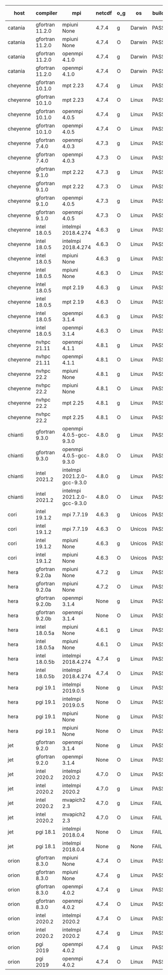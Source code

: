 

| host     | compiler                              | mpi                      | netcdf        | o_g        | os       | build       | u_pass          | u_fail          | s_pass            | s_fail            | e_pass             | e_fail             | nuopc_pass       | nuopc_fail       | artifacts link          |
|----------|---------------------------------------|--------------------------|---------------|------------|----------|-------------|-----------------|-----------------|-------------------|-------------------|--------------------|--------------------|------------------|------------------|-------------------------|
| catania | gfortran 11.2.0 | mpiuni None  | 4.7.4  | g | Darwin | PASS | 12319 | 0 | 8 | 0 | 43 | 0 | None | None | <a href="https://github.com/esmf-org/esmf-test-artifacts/tree/f03ffe50085d36446c6b2dcc2290a79862a0c272/develop/gfortran/11.2.0/g/mpiuni/None" target="_blank">f03ffe5</a> | 
| catania | gfortran 11.2.0 | mpiuni None  | 4.7.4  | O | Darwin | PASS | 12319 | 0 | 8 | 0 | 43 | 0 | None | None | <a href="https://github.com/esmf-org/esmf-test-artifacts/tree/d19fe76e7e9cb761975a25e9dc9efd6bfc37dfb5/develop/gfortran/11.2.0/O/mpiuni/None" target="_blank">d19fe76</a> | 
| catania | gfortran 11.2.0 | openmpi 4.1.0  | 4.7.4  | g | Darwin | PASS | 13889 | 9 | 49 | 0 | 80 | 0 | 52 | 0 | <a href="https://github.com/esmf-org/esmf-test-artifacts/tree/2f6137fe12d88ac6d69d6cc30d1bab00acabf675/develop/gfortran/11.2.0/g/openmpi/4.1.0" target="_blank">2f6137f</a> | 
| catania | gfortran 11.2.0 | openmpi 4.1.0  | 4.7.4  | O | Darwin | PASS | 13889 | 9 | 49 | 0 | 80 | 0 | 52 | 0 | <a href="https://github.com/esmf-org/esmf-test-artifacts/tree/5fc996581c998b132fc865d46c0b7888ede69091/develop/gfortran/11.2.0/O/openmpi/4.1.0" target="_blank">5fc9965</a> | 
| cheyenne | gfortran 10.1.0 | mpt 2.23  | 4.7.4  | g | Linux | PASS | 13898 | 0 | 49 | 0 | 80 | 0 | 52 | 0 | <a href="https://github.com/esmf-org/esmf-test-artifacts/tree/1518111d133a1f7d8d07eceecae82f5e1449108d/develop/gfortran/10.1.0/g/mpt/2.23" target="_blank">1518111</a> | 
| cheyenne | gfortran 10.1.0 | mpt 2.23  | 4.7.4  | O | Linux | PASS | 13898 | 0 | 49 | 0 | 80 | 0 | 52 | 0 | <a href="https://github.com/esmf-org/esmf-test-artifacts/tree/8dbc951250d2e693c4aa51d08ee41f96384fb6c2/develop/gfortran/10.1.0/O/mpt/2.23" target="_blank">8dbc951</a> | 
| cheyenne | gfortran 10.1.0 | openmpi 4.0.5  | 4.7.4  | g | Linux | PASS | 13898 | 0 | 49 | 0 | 80 | 0 | 52 | 0 | <a href="https://github.com/esmf-org/esmf-test-artifacts/tree/3f64e6e7132accf75e15790779de827fc91c2e2d/develop/gfortran/10.1.0/g/openmpi/4.0.5" target="_blank">3f64e6e</a> | 
| cheyenne | gfortran 10.1.0 | openmpi 4.0.5  | 4.7.4  | O | Linux | PASS | 13898 | 0 | 49 | 0 | 80 | 0 | 52 | 0 | <a href="https://github.com/esmf-org/esmf-test-artifacts/tree/a05605aa35110b8db557eb5e9cac413560446403/develop/gfortran/10.1.0/O/openmpi/4.0.5" target="_blank">a05605a</a> | 
| cheyenne | gfortran 7.4.0 | openmpi 4.0.3  | 4.7.3  | g | Linux | PASS | 13898 | 0 | 49 | 0 | 80 | 0 | 52 | 0 | <a href="https://github.com/esmf-org/esmf-test-artifacts/tree/3715ac805dd6b2ca8681362ee8ba32efb006d154/develop/gfortran/7.4.0/g/openmpi/4.0.3" target="_blank">3715ac8</a> | 
| cheyenne | gfortran 7.4.0 | openmpi 4.0.3  | 4.7.3  | O | Linux | PASS | 13898 | 0 | 49 | 0 | 80 | 0 | 52 | 0 | <a href="https://github.com/esmf-org/esmf-test-artifacts/tree/c8f2175b9f89ddf8c1f50aaf57e15f78dfcd3acf/develop/gfortran/7.4.0/O/openmpi/4.0.3" target="_blank">c8f2175</a> | 
| cheyenne | gfortran 9.1.0 | mpt 2.22  | 4.7.3  | g | Linux | PASS | 13898 | 0 | 49 | 0 | 80 | 0 | 52 | 0 | <a href="https://github.com/esmf-org/esmf-test-artifacts/tree/ff9356165f3215fc94acd517ad0f964881df6e30/develop/gfortran/9.1.0/g/mpt/2.22" target="_blank">ff93561</a> | 
| cheyenne | gfortran 9.1.0 | mpt 2.22  | 4.7.3  | O | Linux | PASS | 13898 | 0 | 49 | 0 | 80 | 0 | 52 | 0 | <a href="https://github.com/esmf-org/esmf-test-artifacts/tree/74a8c3abbe2448b413dc53b1a2ab5b2b9442cc7b/develop/gfortran/9.1.0/O/mpt/2.22" target="_blank">74a8c3a</a> | 
| cheyenne | gfortran 9.1.0 | openmpi 4.0.5  | 4.7.3  | g | Linux | PASS | 13898 | 0 | 49 | 0 | 80 | 0 | 52 | 0 | <a href="https://github.com/esmf-org/esmf-test-artifacts/tree/5f8fa23a6ad51228fdc4813be507f889261e39ce/develop/gfortran/9.1.0/g/openmpi/4.0.5" target="_blank">5f8fa23</a> | 
| cheyenne | gfortran 9.1.0 | openmpi 4.0.5  | 4.7.3  | O | Linux | PASS | 13898 | 0 | 49 | 0 | 80 | 0 | 52 | 0 | <a href="https://github.com/esmf-org/esmf-test-artifacts/tree/866e9b052044d47b821c18f3abf96f0f2a9cff3c/develop/gfortran/9.1.0/O/openmpi/4.0.5" target="_blank">866e9b0</a> | 
| cheyenne | intel 18.0.5 | intelmpi 2018.4.274  | 4.6.3  | g | Linux | PASS | 13898 | 0 | 49 | 0 | 80 | 0 | 52 | 0 | <a href="https://github.com/esmf-org/esmf-test-artifacts/tree/c95e7ec25166e813235190b21b50d14e59c6e5c6/develop/intel/18.0.5/g/intelmpi/2018.4.274" target="_blank">c95e7ec</a> | 
| cheyenne | intel 18.0.5 | intelmpi 2018.4.274  | 4.6.3  | O | Linux | PASS | 13898 | 0 | 49 | 0 | 80 | 0 | 52 | 0 | <a href="https://github.com/esmf-org/esmf-test-artifacts/tree/2be1f85ca2bd628c991998005261f85e06300756/develop/intel/18.0.5/O/intelmpi/2018.4.274" target="_blank">2be1f85</a> | 
| cheyenne | intel 18.0.5 | mpiuni None  | 4.6.3  | g | Linux | PASS | 12319 | 0 | 8 | 0 | 43 | 0 | None | None | <a href="https://github.com/esmf-org/esmf-test-artifacts/tree/c3d3f5ac904d7d724acd64d071594c49b24ce0a1/develop/intel/18.0.5/g/mpiuni/None" target="_blank">c3d3f5a</a> | 
| cheyenne | intel 18.0.5 | mpiuni None  | 4.6.3  | O | Linux | PASS | 12319 | 0 | 8 | 0 | 43 | 0 | None | None | <a href="https://github.com/esmf-org/esmf-test-artifacts/tree/92aa5637b18ab88db147ebb68826e9452e7a34cf/develop/intel/18.0.5/O/mpiuni/None" target="_blank">92aa563</a> | 
| cheyenne | intel 18.0.5 | mpt 2.19  | 4.6.3  | g | Linux | PASS | 13898 | 0 | 49 | 0 | 80 | 0 | 52 | 0 | <a href="https://github.com/esmf-org/esmf-test-artifacts/tree/ae018ee2f8f159d5155213251367cee86616a872/develop/intel/18.0.5/g/mpt/2.19" target="_blank">ae018ee</a> | 
| cheyenne | intel 18.0.5 | mpt 2.19  | 4.6.3  | O | Linux | PASS | 13898 | 0 | 49 | 0 | 80 | 0 | 52 | 0 | <a href="https://github.com/esmf-org/esmf-test-artifacts/tree/63f1b6b943382ed42b74badd7f035a7b79d6483e/develop/intel/18.0.5/O/mpt/2.19" target="_blank">63f1b6b</a> | 
| cheyenne | intel 18.0.5 | openmpi 3.1.4  | 4.6.3  | g | Linux | PASS | 13898 | 0 | 49 | 0 | 80 | 0 | 52 | 0 | <a href="https://github.com/esmf-org/esmf-test-artifacts/tree/f5bf1dc63b1b125d2bec7229769f8c3f88b8369d/develop/intel/18.0.5/g/openmpi/3.1.4" target="_blank">f5bf1dc</a> | 
| cheyenne | intel 18.0.5 | openmpi 3.1.4  | 4.6.3  | O | Linux | PASS | 13898 | 0 | 49 | 0 | 80 | 0 | 52 | 0 | <a href="https://github.com/esmf-org/esmf-test-artifacts/tree/d7a850d92a916249c254b99aa2091a77cdebf03e/develop/intel/18.0.5/O/openmpi/3.1.4" target="_blank">d7a850d</a> | 
| cheyenne | nvhpc 21.11 | openmpi 4.1.1  | 4.8.1  | g | Linux | PASS | 13001 | 897 | 35 | 14 | 66 | 14 | 10 | 42 | <a href="https://github.com/esmf-org/esmf-test-artifacts/tree/9da693d767cd9f096e1ce6814b170a815643e7e9/develop/nvhpc/21.11/g/openmpi/4.1.1" target="_blank">9da693d</a> | 
| cheyenne | nvhpc 21.11 | openmpi 4.1.1  | 4.8.1  | O | Linux | PASS | 13893 | 5 | 49 | 0 | 80 | 0 | 45 | 7 | <a href="https://github.com/esmf-org/esmf-test-artifacts/tree/6feb402daad46409264286c8f19473041490e986/develop/nvhpc/21.11/O/openmpi/4.1.1" target="_blank">6feb402</a> | 
| cheyenne | nvhpc 22.2 | mpiuni None  | 4.8.1  | g | Linux | PASS | 11682 | 637 | 4 | 4 | 40 | 3 | None | None | <a href="https://github.com/esmf-org/esmf-test-artifacts/tree/51f2c59bc8d72d1b692731f9cf283056c9940006/develop/nvhpc/22.2/g/mpiuni/None" target="_blank">51f2c59</a> | 
| cheyenne | nvhpc 22.2 | mpiuni None  | 4.8.1  | O | Linux | PASS | 12317 | 2 | 8 | 0 | 43 | 0 | None | None | <a href="https://github.com/esmf-org/esmf-test-artifacts/tree/2fcf40d1c935c3fbe578210a4e07225a2e989a7a/develop/nvhpc/22.2/O/mpiuni/None" target="_blank">2fcf40d</a> | 
| cheyenne | nvhpc 22.2 | mpt 2.25  | 4.8.1  | g | Linux | PASS | 13005 | 893 | 35 | 14 | 66 | 14 | 10 | 42 | <a href="https://github.com/esmf-org/esmf-test-artifacts/tree/874f9e356cf2fa2f4f9e778423e3ce6a259b20f6/develop/nvhpc/22.2/g/mpt/2.25" target="_blank">874f9e3</a> | 
| cheyenne | nvhpc 22.2 | mpt 2.25  | 4.8.1  | O | Linux | PASS | 13895 | 3 | 49 | 0 | 80 | 0 | 45 | 7 | <a href="https://github.com/esmf-org/esmf-test-artifacts/tree/c0c6840f041b0fd4c5c9effcc92d0610c7b035cf/develop/nvhpc/22.2/O/mpt/2.25" target="_blank">c0c6840</a> | 
| chianti | gfortran 9.3.0 | openmpi 4.0.5-gcc-9.3.0  | 4.8.0  | g | Linux | PASS | 13898 | 0 | 49 | 0 | 80 | 0 | 52 | 0 | <a href="https://github.com/esmf-org/esmf-test-artifacts/tree/ecd9baf3e8dad1a96df51f6dea378616b63b77f7/develop/gfortran/9.3.0/g/openmpi/4.0.5-gcc-9.3.0" target="_blank">ecd9baf</a> | 
| chianti | gfortran 9.3.0 | openmpi 4.0.5-gcc-9.3.0  | 4.8.0  | O | Linux | PASS | 13898 | 0 | 49 | 0 | 80 | 0 | 52 | 0 | <a href="https://github.com/esmf-org/esmf-test-artifacts/tree/1b41dcc46ff5b45fa28ff1109cc4438de7c8dcd6/develop/gfortran/9.3.0/O/openmpi/4.0.5-gcc-9.3.0" target="_blank">1b41dcc</a> | 
| chianti | intel 2021.2 | intelmpi 2021.2.0-gcc-9.3.0  | 4.8.0  | g | Linux | PASS | 13898 | 0 | 49 | 0 | 80 | 0 | 52 | 0 | <a href="https://github.com/esmf-org/esmf-test-artifacts/tree/fa1e14f0d50c988a52fa777205e025ba90b76ff5/develop/intel/2021.2/g/intelmpi/2021.2.0-gcc-9.3.0" target="_blank">fa1e14f</a> | 
| chianti | intel 2021.2 | intelmpi 2021.2.0-gcc-9.3.0  | 4.8.0  | O | Linux | PASS | 13898 | 0 | 49 | 0 | 80 | 0 | 52 | 0 | <a href="https://github.com/esmf-org/esmf-test-artifacts/tree/eb6692ba68ead0942809caf0d303debc6969c0e3/develop/intel/2021.2/O/intelmpi/2021.2.0-gcc-9.3.0" target="_blank">eb6692b</a> | 
| cori | intel 19.1.2 | mpi 7.7.19  | 4.6.3  | g | Unicos | PASS | 13898 | 0 | 49 | 0 | 80 | 0 | 52 | 0 | <a href="https://github.com/esmf-org/esmf-test-artifacts/tree/b98861198308352cc15ae4dd53a3d42f901e0626/develop/intel/19.1.2/g/mpi/7.7.19" target="_blank">b988611</a> | 
| cori | intel 19.1.2 | mpi 7.7.19  | 4.6.3  | O | Unicos | PASS | 13898 | 0 | 49 | 0 | 80 | 0 | 52 | 0 | <a href="https://github.com/esmf-org/esmf-test-artifacts/tree/79108a302dac1cdc17fef8ecb4d41d5d57536912/develop/intel/19.1.2/O/mpi/7.7.19" target="_blank">79108a3</a> | 
| cori | intel 19.1.2 | mpiuni None  | 4.6.3  | g | Unicos | PASS | 12319 | 0 | 8 | 0 | 43 | 0 | None | None | <a href="https://github.com/esmf-org/esmf-test-artifacts/tree/a11e023e55006ba956a8dfdaf56e81caae8bfde7/develop/intel/19.1.2/g/mpiuni/None" target="_blank">a11e023</a> | 
| cori | intel 19.1.2 | mpiuni None  | 4.6.3  | O | Unicos | PASS | 12319 | 0 | 8 | 0 | 43 | 0 | None | None | <a href="https://github.com/esmf-org/esmf-test-artifacts/tree/7464253cc0865acbe60e58c765e40e6c1c2ac743/develop/intel/19.1.2/O/mpiuni/None" target="_blank">7464253</a> | 
| hera | gfortran 9.2.0a | mpiuni None  | 4.7.2  | g | Linux | PASS | 12319 | 0 | 8 | 0 | 43 | 0 | None | None | <a href="https://github.com/esmf-org/esmf-test-artifacts/tree/9e735cc97f4e2000336e6ff38c01eababc944ec0/develop/gfortran/9.2.0a/g/mpiuni/None" target="_blank">9e735cc</a> | 
| hera | gfortran 9.2.0a | mpiuni None  | 4.7.2  | O | Linux | PASS | 12319 | 0 | 8 | 0 | 43 | 0 | None | None | <a href="https://github.com/esmf-org/esmf-test-artifacts/tree/cf3eac6f52ce2012ce3d408e6265a44186633cfa/develop/gfortran/9.2.0a/O/mpiuni/None" target="_blank">cf3eac6</a> | 
| hera | gfortran 9.2.0b | openmpi 3.1.4  | None  | g | Linux | PASS | 13898 | 0 | 49 | 0 | 80 | 0 | 52 | 0 | <a href="https://github.com/esmf-org/esmf-test-artifacts/tree/4bf3bd7ac2b4c4016cf65fe112e29fa406870733/develop/gfortran/9.2.0b/g/openmpi/3.1.4" target="_blank">4bf3bd7</a> | 
| hera | gfortran 9.2.0b | openmpi 3.1.4  | None  | O | Linux | PASS | 13898 | 0 | 49 | 0 | 80 | 0 | 52 | 0 | <a href="https://github.com/esmf-org/esmf-test-artifacts/tree/1fb36cc9391070be5517e498389e53d343fcd381/develop/gfortran/9.2.0b/O/openmpi/3.1.4" target="_blank">1fb36cc</a> | 
| hera | intel 18.0.5a | mpiuni None  | 4.6.1  | g | Linux | PASS | 12319 | 0 | 8 | 0 | 43 | 0 | None | None | <a href="https://github.com/esmf-org/esmf-test-artifacts/tree/d98524c8b4ec1b510076211f59415929204cedeb/develop/intel/18.0.5a/g/mpiuni/None" target="_blank">d98524c</a> | 
| hera | intel 18.0.5a | mpiuni None  | 4.6.1  | O | Linux | PASS | 12319 | 0 | 8 | 0 | 43 | 0 | None | None | <a href="https://github.com/esmf-org/esmf-test-artifacts/tree/d0430ceb1ae056b1208fa361a1a605ba5ee37ce8/develop/intel/18.0.5a/O/mpiuni/None" target="_blank">d0430ce</a> | 
| hera | intel 18.0.5b | intelmpi 2018.4.274  | 4.7.4  | g | Linux | PASS | 13898 | 0 | 49 | 0 | 80 | 0 | 52 | 0 | <a href="https://github.com/esmf-org/esmf-test-artifacts/tree/c6fdb7a73fd41309def36f10d513823cb898b2eb/develop/intel/18.0.5b/g/intelmpi/2018.4.274" target="_blank">c6fdb7a</a> | 
| hera | intel 18.0.5b | intelmpi 2018.4.274  | 4.7.4  | O | Linux | PASS | 13898 | 0 | 49 | 0 | 80 | 0 | 52 | 0 | <a href="https://github.com/esmf-org/esmf-test-artifacts/tree/35fc9a3bb88e61d3288259a3f7e96a05db2c99a1/develop/intel/18.0.5b/O/intelmpi/2018.4.274" target="_blank">35fc9a3</a> | 
| hera | pgi 19.1 | intelmpi 2019.0.5  | None  | g | Linux | PASS | 13021 | 877 | None | None | None | None | None | None | <a href="https://github.com/esmf-org/esmf-test-artifacts/tree/4018482d98f025fee409ff266d04d73156cd5a19/develop/pgi/19.1/g/intelmpi/2019.0.5" target="_blank">4018482</a> | 
| hera | pgi 19.1 | intelmpi 2019.0.5  | None  | O | Linux | PASS | 13069 | 829 | None | None | None | None | None | None | <a href="https://github.com/esmf-org/esmf-test-artifacts/tree/780abbe5e94ef4ebbef446f98526a7b86c1b0ea6/develop/pgi/19.1/O/intelmpi/2019.0.5" target="_blank">780abbe</a> | 
| hera | pgi 19.1 | mpiuni None  | None  | g | Linux | PASS | 11694 | 625 | 4 | 4 | 40 | 3 | None | None | <a href="https://github.com/esmf-org/esmf-test-artifacts/tree/c8e3af45a371712b9f9ef33a7d929246c3c52409/develop/pgi/19.1/g/mpiuni/None" target="_blank">c8e3af4</a> | 
| hera | pgi 19.1 | mpiuni None  | None  | O | Linux | PASS | 11694 | 625 | 6 | 2 | 40 | 3 | None | None | <a href="https://github.com/esmf-org/esmf-test-artifacts/tree/3769767d599a4c32c0fa52e5f1c8112da6ee3f50/develop/pgi/19.1/O/mpiuni/None" target="_blank">3769767</a> | 
| jet | gfortran 9.2.0 | openmpi 3.1.4  | None  | g | Linux | PASS | None | None | None | None | None | None | None | None | <a href="https://github.com/esmf-org/esmf-test-artifacts/tree/d6273ea3042422437dad606d4b7203400825b391/develop/gfortran/9.2.0/g/openmpi/3.1.4" target="_blank">d6273ea</a> | 
| jet | gfortran 9.2.0 | openmpi 3.1.4  | None  | O | Linux | PASS | None | None | None | None | None | None | None | None | <a href="https://github.com/esmf-org/esmf-test-artifacts/tree/85235599710ffbf1e38d93e895ec5f7515b5596a/develop/gfortran/9.2.0/O/openmpi/3.1.4" target="_blank">8523559</a> | 
| jet | intel 2020.2 | intelmpi 2020.2  | 4.7.0  | O | Linux | PASS | None | None | None | None | None | None | None | None | <a href="https://github.com/esmf-org/esmf-test-artifacts/tree/a180bc90e4cfb7f033795596c9173d3476dc964c/develop/intel/2020.2/O/intelmpi/2020.2" target="_blank">a180bc9</a> | 
| jet | intel 2020.2 | intelmpi 2020.2  | 4.7.0  | g | Linux | PASS | None | None | None | None | None | None | None | None | <a href="https://github.com/esmf-org/esmf-test-artifacts/tree/ad3d3621587612ed2db0766aefbf606b3c17717b/develop/intel/2020.2/g/intelmpi/2020.2" target="_blank">ad3d362</a> | 
| jet | intel 2020.2 | mvapich2 2.3  | 4.7.0  | g | Linux | FAIL | None | None | None | None | None | None | None | None | <a href="https://github.com/esmf-org/esmf-test-artifacts/tree/260fdeff06cd4bec9cf21cfb86f2d116948c302e/develop/intel/2020.2/g/mvapich2/2.3" target="_blank">260fdef</a> | 
| jet | intel 2020.2 | mvapich2 2.3  | 4.7.0  | O | Linux | FAIL | None | None | None | None | None | None | None | None | <a href="https://github.com/esmf-org/esmf-test-artifacts/tree/ad3f50af1ff2b859e449f22675be56983deb12cf/develop/intel/2020.2/O/mvapich2/2.3" target="_blank">ad3f50a</a> | 
| jet | pgi 18.1 | intelmpi 2018.0.4  | None  | O | Linux | FAIL | None | None | None | None | None | None | None | None | <a href="https://github.com/esmf-org/esmf-test-artifacts/tree/23671f037b455a064657df88539a847fe11c4a32/develop/pgi/18.1/O/intelmpi/2018.0.4" target="_blank">23671f0</a> | 
| jet | pgi 18.1 | intelmpi 2018.0.4  | None  | g | None | FAIL | None | None | None | None | None | None | None | None | <a href="https://github.com/esmf-org/esmf-test-artifacts/tree/d879626b2d9c6aba110c9cfa145b44697643b134/develop/pgi/18.1/g/intelmpi/2018.0.4" target="_blank">d879626</a> | 
| orion | gfortran 8.3.0 | mpiuni None  | 4.7.4  | O | Linux | PASS | 12319 | 0 | 8 | 0 | 43 | 0 | None | None | <a href="https://github.com/esmf-org/esmf-test-artifacts/tree/35eab1796b08ba38c1ed82b51159849679bd2adf/develop/gfortran/8.3.0/O/mpiuni/None" target="_blank">35eab17</a> | 
| orion | gfortran 8.3.0 | mpiuni None  | 4.7.4  | g | Linux | PASS | 12319 | 0 | 8 | 0 | 43 | 0 | None | None | <a href="https://github.com/esmf-org/esmf-test-artifacts/tree/9854dacdc6af8c83aa6e8b2f60fb816bd41984ea/develop/gfortran/8.3.0/g/mpiuni/None" target="_blank">9854dac</a> | 
| orion | gfortran 8.3.0 | openmpi 4.0.2  | 4.7.4  | g | Linux | PASS | 13898 | 0 | 49 | 0 | 80 | 0 | 0 | 0 | <a href="https://github.com/esmf-org/esmf-test-artifacts/tree/2bb50f1372e31f8f4be41e61130f1bdde538627c/develop/gfortran/8.3.0/g/openmpi/4.0.2" target="_blank">2bb50f1</a> | 
| orion | gfortran 8.3.0 | openmpi 4.0.2  | 4.7.4  | O | Linux | PASS | 13898 | 0 | 49 | 0 | 80 | 0 | 0 | 0 | <a href="https://github.com/esmf-org/esmf-test-artifacts/tree/a11e6daddb9e4391aae03053e70e37dfc13fc389/develop/gfortran/8.3.0/O/openmpi/4.0.2" target="_blank">a11e6da</a> | 
| orion | intel 2020.2 | intelmpi 2020.2  | 4.7.4  | O | Linux | PASS | 13898 | 0 | 49 | 0 | 80 | 0 | 52 | 0 | <a href="https://github.com/esmf-org/esmf-test-artifacts/tree/fce673ee94a8259e5b217ea56147fddbf19e3825/develop/intel/2020.2/O/intelmpi/2020.2" target="_blank">fce673e</a> | 
| orion | intel 2020.2 | intelmpi 2020.2  | 4.7.4  | g | Linux | PASS | 13898 | 0 | 49 | 0 | 80 | 0 | 52 | 0 | <a href="https://github.com/esmf-org/esmf-test-artifacts/tree/df46cb47594d00e12d877e94010440c7486638a7/develop/intel/2020.2/g/intelmpi/2020.2" target="_blank">df46cb4</a> | 
| orion | pgi 2019 | openmpi 4.0.2  | 4.7.4  | g | Linux | PASS | 13003 | 895 | 35 | 14 | 66 | 14 | 10 | 42 | <a href="https://github.com/esmf-org/esmf-test-artifacts/tree/1080b69369004a894571d9a6bdecb80ac9b20443/develop/pgi/2019/g/openmpi/4.0.2" target="_blank">1080b69</a> | 
| orion | pgi 2019 | openmpi 4.0.2  | 4.7.4  | O | Linux | PASS | 13051 | 847 | 37 | 12 | 68 | 12 | 10 | 42 | <a href="https://github.com/esmf-org/esmf-test-artifacts/tree/0b066ee0e87f3cfbaacbb578fa6a4d2bae414e8d/develop/pgi/2019/O/openmpi/4.0.2" target="_blank">0b066ee</a> | 
